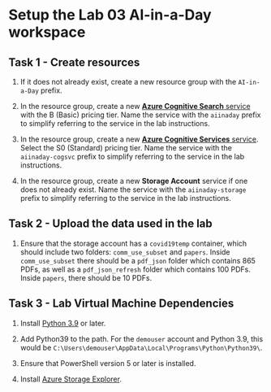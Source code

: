# Setup the Lab 03 AI-in-a-Day workspace

## Task 1 - Create resources

1. If it does not already exist, create a new resource group with the `AI-in-a-Day` prefix.

2. In the resource group, create a new [**Azure Cognitive Search** service](https://portal.azure.com/#create/Microsoft.Search) with the B (Basic) pricing tier. Name the service with the `aiinaday` prefix to simplify referring to the service in the lab instructions.

3. In the resource group, create a new [**Azure Cognitive Services** service](https://portal.azure.com/#create/Microsoft.CognitiveServicesAllInOne). Select the S0 (Standard) pricing tier. Name the service with the `aiinaday-cogsvc` prefix to simplify referring to the service in the lab instructions.

4. In the resource group, create a new **Storage Account** service if one does not already exist. Name the service with the `aiinaday-storage` prefix to simplify referring to the service in the lab instructions.

## Task 2 - Upload the data used in the lab

1. Ensure that the storage account has a `covid19temp` container, which should include two folders:  `comm_use_subset` and `papers`.  Inside `comm_use_subset` there should be a `pdf_json` folder which contains 865 PDFs, as well as a `pdf_json_refresh` folder which contains 100 PDFs.  Inside `papers`, there should be 10 PDFs.

## Task 3 - Lab Virtual Machine Dependencies

1. Install [Python 3.9](https://www.python.org/downloads/) or later.

2. Add Python39 to the path.  For the `demouser` account and Python 3.9, this would be `C:\Users\demouser\AppData\Local\Programs\Python\Python39\`.

3. Ensure that PowerShell version 5 or later is installed.

4. Install [Azure Storage Explorer](https://azure.microsoft.com/en-us/features/storage-explorer/).

